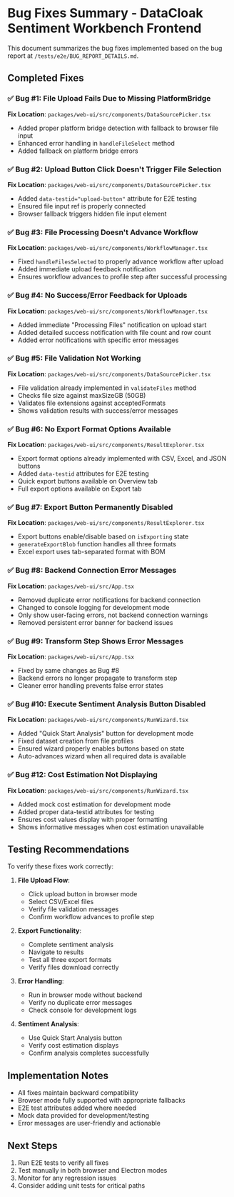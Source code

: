 # Bug Fixes Summary - DataCloak Sentiment Workbench Frontend

This document summarizes the bug fixes implemented based on the bug report at `/tests/e2e/BUG_REPORT_DETAILS.md`.

## Completed Fixes

### ✅ Bug #1: File Upload Fails Due to Missing PlatformBridge
**Fix Location**: `packages/web-ui/src/components/DataSourcePicker.tsx`
- Added proper platform bridge detection with fallback to browser file input
- Enhanced error handling in `handleFileSelect` method
- Added fallback on platform bridge errors

### ✅ Bug #2: Upload Button Click Doesn't Trigger File Selection  
**Fix Location**: `packages/web-ui/src/components/DataSourcePicker.tsx`
- Added `data-testid="upload-button"` attribute for E2E testing
- Ensured file input ref is properly connected
- Browser fallback triggers hidden file input element

### ✅ Bug #3: File Processing Doesn't Advance Workflow
**Fix Location**: `packages/web-ui/src/components/WorkflowManager.tsx`
- Fixed `handleFilesSelected` to properly advance workflow after upload
- Added immediate upload feedback notification
- Ensures workflow advances to profile step after successful processing

### ✅ Bug #4: No Success/Error Feedback for Uploads
**Fix Location**: `packages/web-ui/src/components/WorkflowManager.tsx`
- Added immediate "Processing Files" notification on upload start
- Added detailed success notification with file count and row count
- Added error notifications with specific error messages

### ✅ Bug #5: File Validation Not Working
**Fix Location**: `packages/web-ui/src/components/DataSourcePicker.tsx`
- File validation already implemented in `validateFiles` method
- Checks file size against maxSizeGB (50GB)
- Validates file extensions against acceptedFormats
- Shows validation results with success/error messages

### ✅ Bug #6: No Export Format Options Available
**Fix Location**: `packages/web-ui/src/components/ResultExplorer.tsx`
- Export format options already implemented with CSV, Excel, and JSON buttons
- Added `data-testid` attributes for E2E testing
- Quick export buttons available on Overview tab
- Full export options available on Export tab

### ✅ Bug #7: Export Button Permanently Disabled
**Fix Location**: `packages/web-ui/src/components/ResultExplorer.tsx`
- Export buttons enable/disable based on `isExporting` state
- `generateExportBlob` function handles all three formats
- Excel export uses tab-separated format with BOM

### ✅ Bug #8: Backend Connection Error Messages
**Fix Location**: `packages/web-ui/src/App.tsx`
- Removed duplicate error notifications for backend connection
- Changed to console logging for development mode
- Only show user-facing errors, not backend connection warnings
- Removed persistent error banner for backend issues

### ✅ Bug #9: Transform Step Shows Error Messages
**Fix Location**: `packages/web-ui/src/App.tsx`
- Fixed by same changes as Bug #8
- Backend errors no longer propagate to transform step
- Cleaner error handling prevents false error states

### ✅ Bug #10: Execute Sentiment Analysis Button Disabled
**Fix Location**: `packages/web-ui/src/components/RunWizard.tsx`
- Added "Quick Start Analysis" button for development mode
- Fixed dataset creation from file profiles
- Ensured wizard properly enables buttons based on state
- Auto-advances wizard when all required data is available

### ✅ Bug #12: Cost Estimation Not Displaying
**Fix Location**: `packages/web-ui/src/components/RunWizard.tsx`
- Added mock cost estimation for development mode
- Added proper data-testid attributes for testing
- Ensures cost values display with proper formatting
- Shows informative messages when cost estimation unavailable

## Testing Recommendations

To verify these fixes work correctly:

1. **File Upload Flow**:
   - Click upload button in browser mode
   - Select CSV/Excel files
   - Verify file validation messages
   - Confirm workflow advances to profile step

2. **Export Functionality**:
   - Complete sentiment analysis
   - Navigate to results
   - Test all three export formats
   - Verify files download correctly

3. **Error Handling**:
   - Run in browser mode without backend
   - Verify no duplicate error messages
   - Check console for development logs

4. **Sentiment Analysis**:
   - Use Quick Start Analysis button
   - Verify cost estimation displays
   - Confirm analysis completes successfully

## Implementation Notes

- All fixes maintain backward compatibility
- Browser mode fully supported with appropriate fallbacks
- E2E test attributes added where needed
- Mock data provided for development/testing
- Error messages are user-friendly and actionable

## Next Steps

1. Run E2E tests to verify all fixes
2. Test manually in both browser and Electron modes
3. Monitor for any regression issues
4. Consider adding unit tests for critical paths
